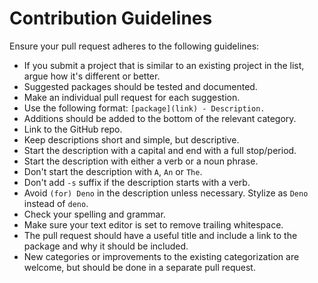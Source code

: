 # Contribution Guidelines

Ensure your pull request adheres to the following guidelines:

- If you submit a project that is similar to an existing project in the list, argue how it's different or better.
- Suggested packages should be tested and documented.
- Make an individual pull request for each suggestion.
- Use the following format: `[package](link) - Description.`
- Additions should be added to the bottom of the relevant category.
- Link to the GitHub repo.
- Keep descriptions short and simple, but descriptive.
- Start the description with a capital and end with a full stop/period.
- Start the description with either a verb or a noun phrase.
- Don't start the description with `A`, `An` or `The`.
- Don't add `-s` suffix if the description starts with a verb.
- Avoid `(for) Deno` in the description unless necessary. Stylize as `Deno` instead of `deno`.
- Check your spelling and grammar.
- Make sure your text editor is set to remove trailing whitespace.
- The pull request should have a useful title and include a link to the package and why it should be included.
- New categories or improvements to the existing categorization are welcome, but should be done in a separate pull request.
